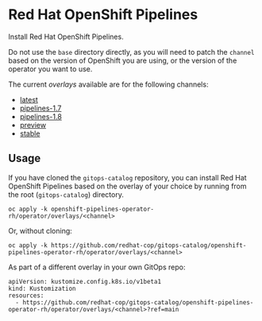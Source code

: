 # Red Hat OpenShift Pipelines

Install Red Hat OpenShift Pipelines.

Do not use the `base` directory directly, as you will need to patch the `channel` based on the version of OpenShift you are using, or the version of the operator you want to use.

The current *overlays* available are for the following channels:

* [latest](operator/overlays/latest)
* [pipelines-1.7](operator/overlays/pipelines-1.7)
* [pipelines-1.8](operator/overlays/pipelines-1.8)
* [preview](operator/overlays/preview)
* [stable](operator/overlays/stable)

## Usage

If you have cloned the `gitops-catalog` repository, you can install Red Hat OpenShift Pipelines based on the overlay of your choice by running from the root (`gitops-catalog`) directory.

```
oc apply -k openshift-pipelines-operator-rh/operator/overlays/<channel>
```

Or, without cloning:

```
oc apply -k https://github.com/redhat-cop/gitops-catalog/openshift-pipelines-operator-rh/operator/overlays/<channel>
```

As part of a different overlay in your own GitOps repo:

```
apiVersion: kustomize.config.k8s.io/v1beta1
kind: Kustomization
resources:
  - https://github.com/redhat-cop/gitops-catalog/openshift-pipelines-operator-rh/operator/overlays/<channel>?ref=main
```
